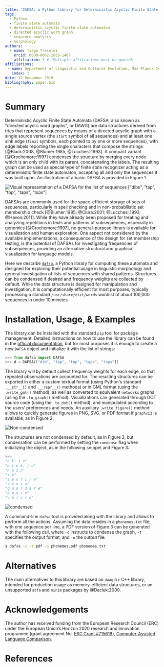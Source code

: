 ```yaml
---
title: 'DAFSA: a Python library for Deterministic Acyclic Finite State Automata'
tags:
  - Python
  - finite state automata
  - deterministic acyclic finite state automaton
  - directed acyclic word graph
  - sequence analysis
  - morphology
authors:
  - name: Tiago Tresoldi
    orcid: 0000-0002-2863-1467
    affiliation: 1 # (Multiple affiliations must be quoted)
affiliations:
 - name: Department of Linguistic and Cultural Evolution, Max Planck Institute for the Science of Human History
   index: 1
date: 12 December 2019
bibliography: paper.bib
---
```


# Summary

Deterministic Acyclic Finite State Automata (DAFSA, also known as "directed acyclic word graphs", or DAWG) are data structures derived from tries that represent sequences by means of a directed acyclic graph with a single source vertex (the `start` symbol of all sequences) and at least one sink edge (`final` symbols, each pointed to by one or more sequences), with edge labels reporting the single characters that compose the strings [@Black:2008, @Blumer:1985, @Lucchesi:1993]. A compact variant [@Crochemore:1997] condenses the structure by merging every node which is an only child with its parent, concatenating the labels. The resulting graph can be used as special type of finite state recognizer acting as a deterministic finite state automaton, accepting all and only the sequences it was built upon. An illustration of a basic DAFSA is provided in Figure 1.

![Visual representation of a DAFSA for the list of sequences [`"dibs"`, `"tap"`, `"top"`, `"taps"`, `"tops"`]](https://raw.githubusercontent.com/tresoldi/dafsa/master/figures/example.png)

DAFSAs are commonly used for the space-efficient storage of sets of sequences, particularly in spell checking and in non-probabilistic set membership check [@Blumer:1985; @Ciura:2001; @Lucchesi:1993; @Havon:2011]. While they have already been proposed for treating and analyzing repetitions in texts and patterns of subsequences, especially in genomics [@Crochemore:1997], no general-purpose library is available for visualization and human exploration. One aspect not considered by the available implementations, a consequence of the design for set membership testing, is the potential of DAFSAs for investigating frequencies of subsequences, providing an alternative structural and graphical visualization for language models.

Here we describe [`dafsa`](https://pypi.org/project/dafsa/), a Python library for computing these automata and designed for exploring their potential usage in linguistic morphology and general investigation of lists of sequences with shared patterns. Structures can be condensed if desired and frequency weights are collected by default. While the data structure is designed for manipulation and investigation, it is computationally efficient for most purposes, typically processing a standard `/usr/share/dict/words` wordlist of about 100,000 sequences in under 10 minutes.

# Installation, Usage, & Examples

The library can be installed with the standard `pip` tool for
package management. Detailed instructions on how to use the library
can be found in the [official documentation](https://dafsa.readthedocs.io/en/latest/quickstart.html),
but for most purposes it is enough to create a new `DAFSA` object and
initialize it with the list of strings:

```python
>>> from dafsa import DAFSA
>>> d = DAFSA(["dib", "tap", "top", "taps", "tops"])
```

The library will by default collect frequency weights for each edge,
so that repeated observations are accounted for. The resulting structures
can be exported in either a custom textual format (using Python's standard
`.__str__()` and `.__repr__()` methods)
or in GML format (using the `.write_gml()` method),
as well as converted to equivalent `networkx` graphs (using the
`.to_graph()` method). Visualizations can
generated through DOT source code (using the `.to_dot()` method), and
manipulated according to the users' preferences and needs. An auxiliary
`.write_figure()` method allows to quickly generate figures in PNG, SVG,
or PDF format if `graphviz` is available, as in Figure 2.

![Non-condensed](https://raw.githubusercontent.com/tresoldi/dafsa/master/figures/phonemes.png)

The structures are not condensed by default, as in Figure 2, but condensation
can be performed by setting the `condense` flag when initializing the
object, as in the following snippet and Figure 3:

```python
>>>
"o kː j o"
"o r e kː j o"
"n a z o"
"s e"
"s e n t i r e"
"s e n s o"
"ɡ u a r d a r e"
"a m a r e"
"v o l a r e"
```

![condensed](https://raw.githubusercontent.com/tresoldi/dafsa/master/figures/reduced_phonemes.png)

A command-line `dafsa` tool is provided along with the library and allows
to perform all the actions. Assuming the data resides in a `phonemes.txt`
file, with one sequence per line, a PDF version of Figure 3 can be
generated with the following call, where `-c` instructs to condense the
graph, `-t` specifies the output format, and `-o` the output file:

```bash
$ dafsa -c -t pdf -o phonemes.pdf phonemes.txt
```

# Alternatives

The main alternatives to this library are based on `dwagdic` C++ library,
intended for production usage as memory-efficient data
structures, or on unsupported `adfa` and `minim` packages by
@Daciuk:2000.

# Acknowledgements

The author has received funding from the European Research Council (ERC)
under the European Union’s Horizon 2020 research and innovation
programme (grant agreement
No. [ERC Grant #715618](https://cordis.europa.eu/project/rcn/206320/factsheet/en)),
[Computer-Assisted Language Comparison](https://digling.org/calc/).

# References
